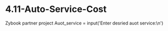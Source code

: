 # 4.11-Auto-Service-Cost
Zybook partner project
Auot_service = input('Enter desried auot service:\n')
